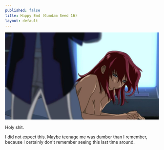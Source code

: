 ```yaml
---
published: false
title: Happy End (Gundam Seed 16)
layout: default
---
```



![](/he.jpg)

Holy shit.

I did not expect this. Maybe teenage me was dumber than I remember, because I certainly don't remember seeing this last time around.
